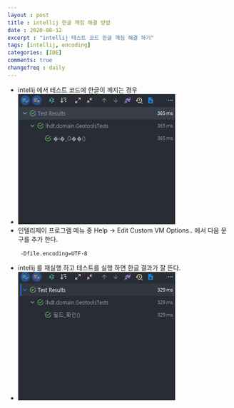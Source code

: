 ```yaml
---
layout : post
title : intellij 한글 깨짐 해결 방법
date : 2020-08-12
excerpt : "intellij 테스트 코드 한글 깨짐 해결 하기"
tags: [intellij, encoding]
categories: [IDE]
comments: true
changefreq : daily
---
```


- intellij 에서 테스트 코드에 한글이 깨지는 경우 
- <img src="/static/img/intellij-encoding/before.png">
- 인텔리제이 프로그램 메뉴 중 Help -> Edit Custom VM Options.. 에서 다음 문구를 추가 한다.
~~~ text
    -Dfile.encoding=UTF-8
~~~
- intellij 를 재실행 하고 테스트를 실행 하면 한글 결과가 잘 뜬다.
- <img src="/static/img/intellij-encoding/after.png">
    
  
